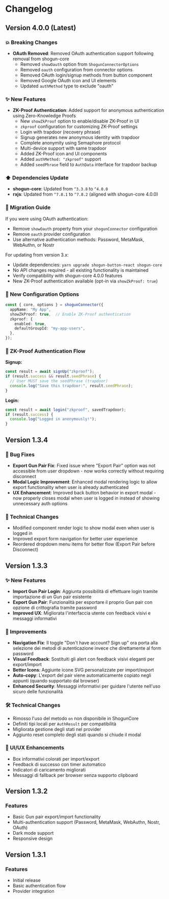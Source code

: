 # Changelog

## Version 4.0.0 (Latest)

### 💥 Breaking Changes
- **OAuth Removed**: Removed OAuth authentication support following removal from shogun-core
  - Removed `showOauth` option from `ShogunConnectorOptions`
  - Removed `oauth` configuration from connector options
  - Removed OAuth login/signup methods from button component
  - Removed Google OAuth icon and UI elements
  - Updated `authMethod` type to exclude "oauth"

### ✨ New Features
- **ZK-Proof Authentication**: Added support for anonymous authentication using Zero-Knowledge Proofs
  - New `showZkProof` option to enable/disable ZK-Proof in UI
  - `zkproof` configuration for customizing ZK-Proof settings
  - Login with trapdoor (recovery phrase)
  - Signup generates new anonymous identity with trapdoor
  - Complete anonymity using Semaphore protocol
  - Multi-device support with same trapdoor
  - Added ZK-Proof icon and UI components
  - Added `authMethod: "zkproof"` support
  - Added `seedPhrase` field to `AuthData` interface for trapdoor backup

### ⬆️ Dependencies Update
- **shogun-core**: Updated from `^3.3.8` to `^4.0.0`
- **rxjs**: Updated from `^7.8.1` to `^7.8.2` (aligned with shogun-core 4.0.0)

### 🔄 Migration Guide
If you were using OAuth authentication:
- Remove `showOauth` property from your `shogunConnector` configuration
- Remove `oauth` provider configuration
- Use alternative authentication methods: Password, MetaMask, WebAuthn, or Nostr

For updating from version 3.x:
- Update dependencies: `yarn upgrade shogun-button-react shogun-core`
- No API changes required - all existing functionality is maintained
- Verify compatibility with shogun-core 4.0.0 features
- New ZK-Proof authentication available (opt-in via `showZkProof: true`)

### 📝 New Configuration Options

```typescript
const { core, options } = shogunConnector({
  appName: "My App",
  showZkProof: true,  // Enable ZK-Proof authentication
  zkproof: {
    enabled: true,
    defaultGroupId: "my-app-users",
  },
});
```

### 🔐 ZK-Proof Authentication Flow

**Signup:**
```typescript
const result = await signUp("zkproof");
if (result.success && result.seedPhrase) {
  // User MUST save the seedPhrase (trapdoor)
  console.log("Save this trapdoor:", result.seedPhrase);
}
```

**Login:**
```typescript
const result = await login("zkproof", savedTrapdoor);
if (result.success) {
  console.log("Logged in anonymously!");
}
```

## Version 1.3.4

### 🐛 Bug Fixes
- **Export Gun Pair Fix**: Fixed issue where "Export Pair" option was not accessible from user dropdown - now works correctly without requiring disconnect
- **Modal Logic Improvement**: Enhanced modal rendering logic to allow export functionality when user is already authenticated
- **UX Enhancement**: Improved back button behavior in export modal - now properly closes modal when user is logged in instead of showing unnecessary auth options

### 🔧 Technical Changes
- Modified component render logic to show modal even when user is logged in
- Improved export form navigation for better user experience
- Reordered dropdown menu items for better flow (Export Pair before Disconnect)

## Version 1.3.3

### ✨ New Features
- **Import Gun Pair Login**: Aggiunta possibilità di effettuare login tramite importazione di un Gun pair esistente
- **Export Gun Pair**: Funzionalità per esportare il proprio Gun pair con opzione di crittografia tramite password
- **Improved UX**: Migliorata l'interfaccia utente con feedback visivi e messaggi informativi

### 🔧 Improvements
- **Navigation Fix**: Il toggle "Don't have account? Sign up" ora porta alla selezione dei metodi di autenticazione invece che direttamente al form password
- **Visual Feedback**: Sostituiti gli alert con feedback visivi eleganti per export/import
- **Better Icons**: Aggiunte icone SVG personalizzate per import/export
- **Auto-copy**: L'export del pair viene automaticamente copiato negli appunti (quando supportato dal browser)
- **Enhanced Security**: Messaggi informativi per guidare l'utente nell'uso sicuro delle funzionalità

### 🛠 Technical Changes
- Rimosso l'uso del metodo `on` non disponibile in ShogunCore
- Definiti tipi locali per `AuthResult` per compatibilità
- Migliorata gestione degli stati nel provider
- Aggiunto reset completo degli stati quando si chiude il modal

### 🎨 UI/UX Enhancements
- Box informativi colorati per import/export
- Feedback di successo con timer automatico
- Indicatori di caricamento migliorati
- Messaggi di fallback per browser senza supporto clipboard

## Version 1.3.2

### Features
- Basic Gun pair export/import functionality
- Multi-authentication support (Password, MetaMask, WebAuthn, Nostr, OAuth)
- Dark mode support
- Responsive design

## Version 1.3.1

### Features
- Initial release
- Basic authentication flow
- Provider integration 